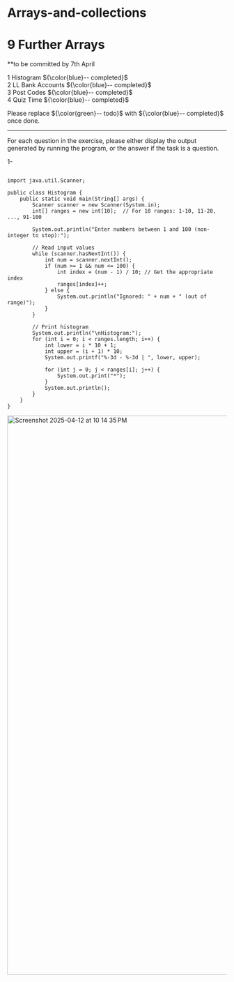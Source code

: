# Arrays-and-collections

# 9 Further Arrays

**to be committed by 7th April

1 Histogram   ${\color{blue}-- completed}$\
2 LL Bank Accounts               ${\color{blue}-- completed}$\
3 Post Codes   ${\color{blue}-- completed}$\
4 Quiz Time  ${\color{blue}-- completed}$

Please replace ${\color{green}-- todo}$ with ${\color{blue}-- completed}$ once done.

---

For each question in the exercise, please either display the output generated by running the program, or the answer if the task is a question.

1-

```

import java.util.Scanner;

public class Histogram {
    public static void main(String[] args) {
        Scanner scanner = new Scanner(System.in);
        int[] ranges = new int[10];  // For 10 ranges: 1-10, 11-20, ..., 91-100

        System.out.println("Enter numbers between 1 and 100 (non-integer to stop):");

        // Read input values
        while (scanner.hasNextInt()) {
            int num = scanner.nextInt();
            if (num >= 1 && num <= 100) {
                int index = (num - 1) / 10; // Get the appropriate index
                ranges[index]++;
            } else {
                System.out.println("Ignored: " + num + " (out of range)");
            }
        }

        // Print histogram
        System.out.println("\nHistogram:");
        for (int i = 0; i < ranges.length; i++) {
            int lower = i * 10 + 1;
            int upper = (i + 1) * 10;
            System.out.printf("%-3d - %-3d | ", lower, upper);

            for (int j = 0; j < ranges[i]; j++) {
                System.out.print("*");
            }
            System.out.println();
        }
    }
}

```
<img width="1283" alt="Screenshot 2025-04-12 at 10 14 35 PM" src="https://github.com/user-attachments/assets/2463f75e-767f-486a-a83c-64c24b3ba096" />



